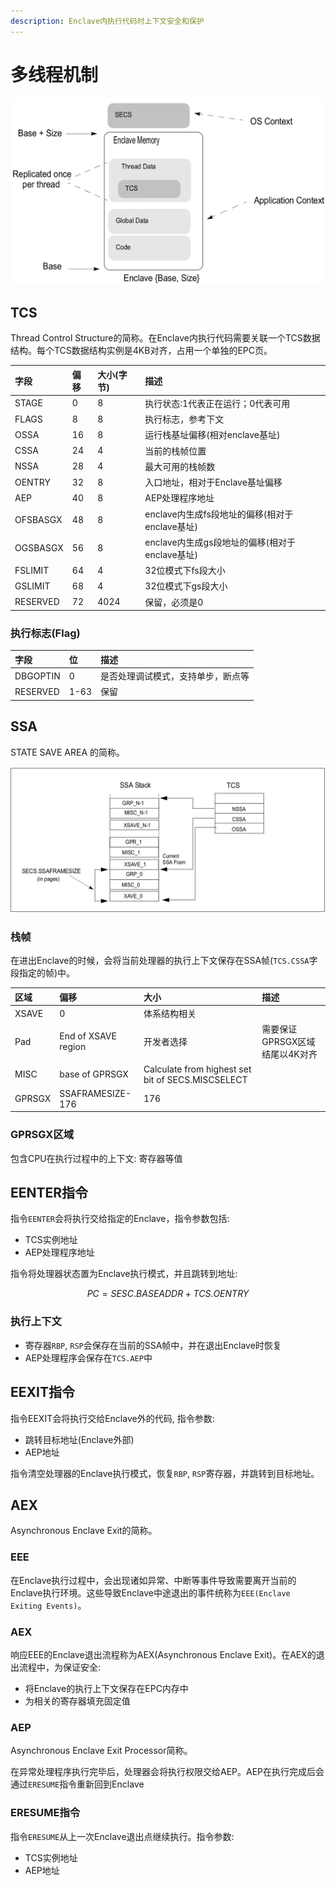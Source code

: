 ```yaml
---
description: Enclave内执行代码时上下文安全和保护
---
```


# 多线程机制

![](../.gitbook/assets/enclave_mem_layout.png)

## TCS

Thread Control Structure的简称。在Enclave内执行代码需要关联一个TCS数据结构。每个TCS数据结构实例是4KB对齐，占用一个单独的EPC页。

| 字段 | 偏移 | 大小\(字节\) | 描述 |
| :--- | :--- | :--- | :--- |
| STAGE | 0 | 8 | 执行状态:1代表正在运行；0代表可用 |
| FLAGS | 8 | 8 | 执行标志，参考下文 |
| OSSA | 16 | 8 | 运行栈基址偏移\(相对enclave基址\) |
| CSSA | 24 | 4 | 当前的栈帧位置 |
| NSSA | 28 | 4 | 最大可用的栈帧数 |
| OENTRY | 32 | 8 | 入口地址，相对于Enclave基址偏移 |
| AEP | 40 | 8 | AEP处理程序地址 |
| OFSBASGX | 48 | 8 | enclave内生成fs段地址的偏移\(相对于enclave基址\) |
| OGSBASGX | 56 | 8 | enclave内生成gs段地址的偏移\(相对于enclave基址\) |
| FSLIMIT | 64 | 4 | 32位模式下fs段大小 |
| GSLIMIT | 68 | 4 | 32位模式下gs段大小 |
| RESERVED | 72 | 4024 | 保留，必须是0 |

### 执行标志\(Flag\)

| 字段 | 位 | 描述 |
| :--- | :--- | :--- |
| DBGOPTIN | 0 | 是否处理调试模式，支持单步，断点等 |
| RESERVED | 1-63 | 保留 |

## SSA

STATE SAVE AREA 的简称。

![](../.gitbook/assets/ssa_stack.png)

### 栈帧

在进出Enclave的时候，会将当前处理器的执行上下文保存在SSA帧\(`TCS.CSSA`字段指定的帧\)中。

| 区域 | 偏移 | 大小 | 描述 |
| :--- | :--- | :--- | :--- |
| XSAVE | 0 | 体系结构相关 |  |
| Pad | End of XSAVE region | 开发者选择 | 需要保证GPRSGX区域结尾以4K对齐 |
| MISC | base of GPRSGX  | Calculate from highest set bit of SECS.MISCSELECT |  |
| GPRSGX | SSAFRAMESIZE-176 | 176 |  |

### GPRSGX区域

 包含CPU在执行过程中的上下文: 寄存器等值

## EENTER指令

指令`EENTER`会将执行交给指定的Enclave，指令参数包括:

* TCS实例地址
* AEP处理程序地址

指令将处理器状态置为Enclave执行模式，并且跳转到地址:

$$
PC = SESC.BASEADDR+TCS.OENTRY
$$

### 执行上下文

* 寄存器`RBP`, `RSP`会保存在当前的SSA帧中，并在退出Enclave时恢复
* AEP处理程序会保存在`TCS.AEP`中

## EEXIT指令

指令EEXIT会将执行交给Enclave外的代码, 指令参数:

* 跳转目标地址\(Enclave外部\)
* AEP地址

指令清空处理器的Enclave执行模式，恢复`RBP`, `RSP`寄存器，并跳转到目标地址。

## AEX

Asynchronous Enclave Exit的简称。

### EEE

在Enclave执行过程中，会出现诸如异常、中断等事件导致需要离开当前的Enclave执行环境。这些导致Enclave中途退出的事件统称为`EEE(Enclave Exiting Events)`。

### AEX

响应EEE的Enclave退出流程称为AEX\(Asynchronous Enclave Exit\)。在AEX的退出流程中，为保证安全:

* 将Enclave的执行上下文保存在EPC内存中
* 为相关的寄存器填充固定值

### AEP

Asynchronous Enclave Exit Processor简称。

在异常处理程序执行完毕后，处理器会将执行权限交给AEP。AEP在执行完成后会通过`ERESUME`指令重新回到Enclave

### ERESUME指令

指令`ERESUME`从上一次Enclave退出点继续执行。指令参数:

* TCS实例地址
* AEP地址





